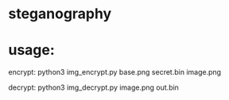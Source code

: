 # steganography
# usage:
encrypt:
python3 img_encrypt.py base.png secret.bin image.png

decrypt:
python3 img_decrypt.py image.png out.bin
